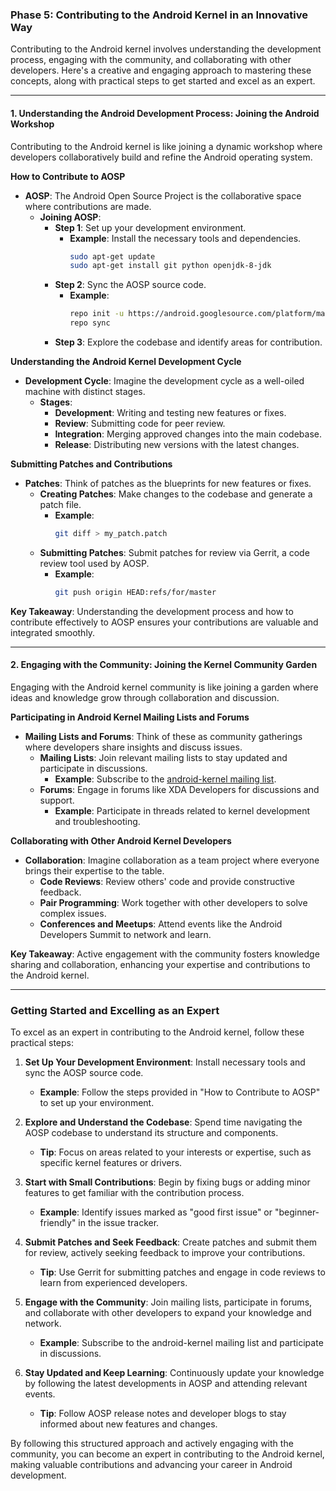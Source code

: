 ### Phase 5: Contributing to the Android Kernel in an Innovative Way

Contributing to the Android kernel involves understanding the development process, engaging with the community, and collaborating with other developers. Here's a creative and engaging approach to mastering these concepts, along with practical steps to get started and excel as an expert.

---

#### 1. Understanding the Android Development Process: Joining the Android Workshop

Contributing to the Android kernel is like joining a dynamic workshop where developers collaboratively build and refine the Android operating system.

**How to Contribute to AOSP**

- **AOSP**: The Android Open Source Project is the collaborative space where contributions are made.
  - **Joining AOSP**:
    - **Step 1**: Set up your development environment.
      - **Example**: Install the necessary tools and dependencies.
        ```bash
        sudo apt-get update
        sudo apt-get install git python openjdk-8-jdk
        ```
    - **Step 2**: Sync the AOSP source code.
      - **Example**:
        ```bash
        repo init -u https://android.googlesource.com/platform/manifest
        repo sync
        ```
    - **Step 3**: Explore the codebase and identify areas for contribution.

**Understanding the Android Kernel Development Cycle**

- **Development Cycle**: Imagine the development cycle as a well-oiled machine with distinct stages.
  - **Stages**:
    - **Development**: Writing and testing new features or fixes.
    - **Review**: Submitting code for peer review.
    - **Integration**: Merging approved changes into the main codebase.
    - **Release**: Distributing new versions with the latest changes.

**Submitting Patches and Contributions**

- **Patches**: Think of patches as the blueprints for new features or fixes.
  - **Creating Patches**: Make changes to the codebase and generate a patch file.
    - **Example**:
      ```bash
      git diff > my_patch.patch
      ```
  - **Submitting Patches**: Submit patches for review via Gerrit, a code review tool used by AOSP.
    - **Example**:
      ```bash
      git push origin HEAD:refs/for/master
      ```

**Key Takeaway**: Understanding the development process and how to contribute effectively to AOSP ensures your contributions are valuable and integrated smoothly.

---

#### 2. Engaging with the Community: Joining the Kernel Community Garden

Engaging with the Android kernel community is like joining a garden where ideas and knowledge grow through collaboration and discussion.

**Participating in Android Kernel Mailing Lists and Forums**

- **Mailing Lists and Forums**: Think of these as community gatherings where developers share insights and discuss issues.
  - **Mailing Lists**: Join relevant mailing lists to stay updated and participate in discussions.
    - **Example**: Subscribe to the [android-kernel mailing list](https://groups.google.com/forum/#!forum/android-kernel).
  - **Forums**: Engage in forums like XDA Developers for discussions and support.
    - **Example**: Participate in threads related to kernel development and troubleshooting.

**Collaborating with Other Android Kernel Developers**

- **Collaboration**: Imagine collaboration as a team project where everyone brings their expertise to the table.
  - **Code Reviews**: Review others' code and provide constructive feedback.
  - **Pair Programming**: Work together with other developers to solve complex issues.
  - **Conferences and Meetups**: Attend events like the Android Developers Summit to network and learn.

**Key Takeaway**: Active engagement with the community fosters knowledge sharing and collaboration, enhancing your expertise and contributions to the Android kernel.

---

### Getting Started and Excelling as an Expert

To excel as an expert in contributing to the Android kernel, follow these practical steps:

1. **Set Up Your Development Environment**: Install necessary tools and sync the AOSP source code.
   - **Example**: Follow the steps provided in "How to Contribute to AOSP" to set up your environment.

2. **Explore and Understand the Codebase**: Spend time navigating the AOSP codebase to understand its structure and components.
   - **Tip**: Focus on areas related to your interests or expertise, such as specific kernel features or drivers.

3. **Start with Small Contributions**: Begin by fixing bugs or adding minor features to get familiar with the contribution process.
   - **Example**: Identify issues marked as "good first issue" or "beginner-friendly" in the issue tracker.

4. **Submit Patches and Seek Feedback**: Create patches and submit them for review, actively seeking feedback to improve your contributions.
   - **Tip**: Use Gerrit for submitting patches and engage in code reviews to learn from experienced developers.

5. **Engage with the Community**: Join mailing lists, participate in forums, and collaborate with other developers to expand your knowledge and network.
   - **Example**: Subscribe to the android-kernel mailing list and participate in discussions.

6. **Stay Updated and Keep Learning**: Continuously update your knowledge by following the latest developments in AOSP and attending relevant events.
   - **Tip**: Follow AOSP release notes and developer blogs to stay informed about new features and changes.

By following this structured approach and actively engaging with the community, you can become an expert in contributing to the Android kernel, making valuable contributions and advancing your career in Android development.
